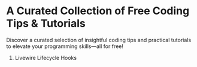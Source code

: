 # A Curated Collection of Free Coding Tips & Tutorials
Discover a curated selection of insightful coding tips and practical tutorials to elevate your programming skills—all for free!

1. Livewire Lifecycle Hooks
